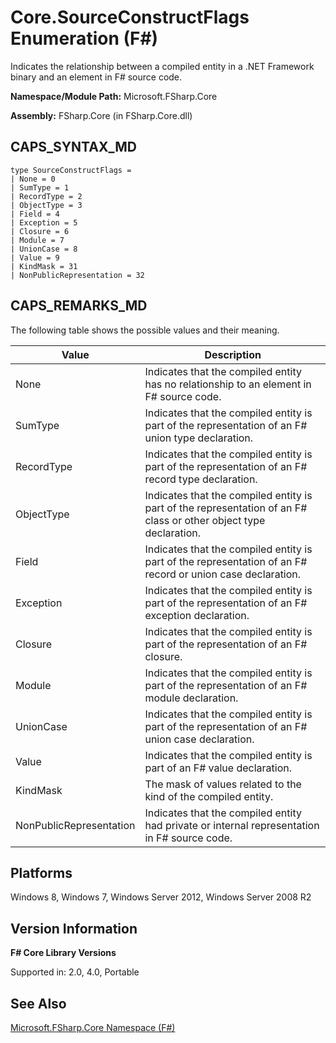 # Core.SourceConstructFlags Enumeration (F#)

Indicates the relationship between a compiled entity in a .NET Framework binary and an element in F# source code.

**Namespace/Module Path:** Microsoft.FSharp.Core

**Assembly:** FSharp.Core (in FSharp.Core.dll)


## CAPS_SYNTAX_MD

```
type SourceConstructFlags =
| None = 0
| SumType = 1
| RecordType = 2
| ObjectType = 3
| Field = 4
| Exception = 5
| Closure = 6
| Module = 7
| UnionCase = 8
| Value = 9
| KindMask = 31
| NonPublicRepresentation = 32
```

## CAPS_REMARKS_MD
The following table shows the possible values and their meaning.



|Value|Description|
|-----|-----------|
|None|Indicates that the compiled entity has no relationship to an element in F# source code.|
|SumType|Indicates that the compiled entity is part of the representation of an F# union type declaration.|
|RecordType|Indicates that the compiled entity is part of the representation of an F# record type declaration.|
|ObjectType|Indicates that the compiled entity is part of the representation of an F# class or other object type declaration.|
|Field|Indicates that the compiled entity is part of the representation of an F# record or union case declaration.|
|Exception|Indicates that the compiled entity is part of the representation of an F# exception declaration.|
|Closure|Indicates that the compiled entity is part of the representation of an F# closure.|
|Module|Indicates that the compiled entity is part of the representation of an F# module declaration.|
|UnionCase|Indicates that the compiled entity is part of the representation of an F# union case declaration.|
|Value|Indicates that the compiled entity is part of an F# value declaration.|
|KindMask|The mask of values related to the kind of the compiled entity.|
|NonPublicRepresentation|Indicates that the compiled entity had private or internal representation in F# source code.|

## Platforms
Windows 8, Windows 7, Windows Server 2012, Windows Server 2008 R2


## Version Information
**F# Core Library Versions**

Supported in: 2.0, 4.0, Portable




## See Also
[Microsoft.FSharp.Core Namespace &#40;F&#35;&#41;](Microsoft.FSharp.Core+Namespace+%28F%23%29.md)

